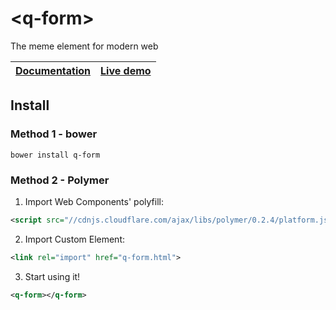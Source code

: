 \<q-form\>
================

The meme element for modern web

| [Documentation](http://karan.github.io/q-form/) | [Live demo](http://karan.github.io/q-form/components/q-form/demo.html) |
| --- | --- |

## Install

### Method 1 - bower

    bower install q-form

### Method 2 - Polymer

1. Import Web Components' polyfill:

  ```xml
  <script src="//cdnjs.cloudflare.com/ajax/libs/polymer/0.2.4/platform.js"></script>
  ```

2. Import Custom Element:

  ```xml
  <link rel="import" href="q-form.html">
  ```

3. Start using it!

  ```xml
  <q-form></q-form>
  ```
